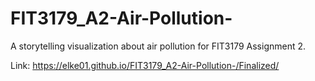 # FIT3179_A2-Air-Pollution-
A storytelling visualization about air pollution for FIT3179 Assignment 2.

Link: https://elke01.github.io/FIT3179_A2-Air-Pollution-/Finalized/ 
